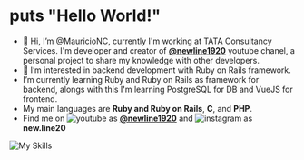 # puts "Hello World!"

- 👋 Hi, I’m @MauricioNC, currently I'm working at TATA Consultancy Services. I'm developer and creator of **<a href="https://www.youtube.com/channel/UCQcy8itqT6hWJE46fstvNXw">@newline1920</a>** youtube chanel, a personal project
  to share my knowledge with other developers.
- 👀 I’m interested in backend development with Ruby on Rails framework.
- I’m currently learning Ruby and Ruby on Rails as framework for backend, alongs with this I'm learning PostgreSQL for DB and VueJS for frontend.
- My main languages are **Ruby and Ruby on Rails**, **C**, and **PHP**.
- Find me on ![youtube](https://user-images.githubusercontent.com/42758875/203848509-8b23eeba-21d5-4b05-9423-b1e977cac217.png) as **<a href="https://www.youtube.com/channel/UCQcy8itqT6hWJE46fstvNXw">@newline1920</a>** and ![instagram](https://user-images.githubusercontent.com/42758875/219707551-a737bb65-79a0-413e-bc03-fa62634513b1.png)
 as **new.line20**
 
![My Skills](https://skillicons.dev/icons?i=ruby,rails,postgres,html,css,js,git,c)
